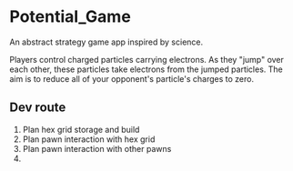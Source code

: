 # Potential_Game
An abstract strategy game app inspired by science.

Players control charged particles carrying electrons. As they "jump" over each other, these particles take electrons from the jumped particles. The aim is to reduce all of your opponent's particle's charges to zero.

## Dev route
1. Plan hex grid storage and build
2. Plan pawn interaction with hex grid
3. Plan pawn interaction with other pawns
4. 
